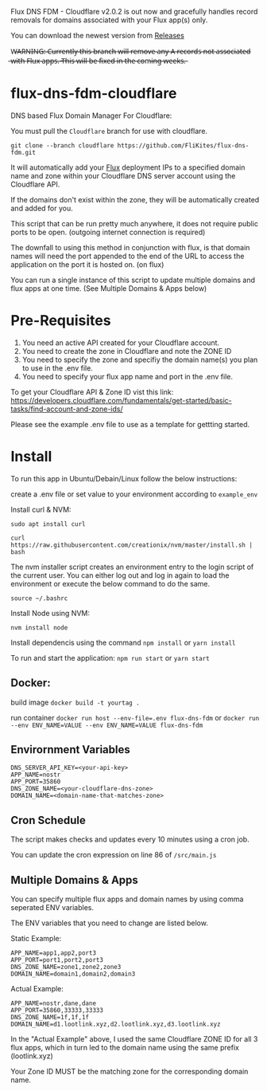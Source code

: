 Flux DNS FDM - Cloudflare v2.0.2 is out now and gracefully handles record removals for domains associated with your Flux app(s) only. 

You can download the newest version from [Releases](https://github.com/FliKites/flux-dns-fdm/releases)

W̶A̶R̶N̶I̶N̶G̶:̶ ̶C̶u̶r̶r̶e̶n̶t̶l̶y̶ ̶t̶h̶i̶s̶ ̶b̶r̶a̶n̶c̶h̶ ̶w̶i̶l̶l̶ ̶r̶e̶m̶o̶v̶e̶ ̶a̶n̶y̶ ̶A̶ ̶r̶e̶c̶o̶r̶d̶s̶ ̶n̶o̶t̶ ̶a̶s̶s̶o̶c̶i̶a̶t̶e̶d̶ ̶w̶i̶t̶h̶ ̶F̶l̶u̶x̶ ̶a̶p̶p̶s̶.̶ ̶T̶h̶i̶s̶ ̶w̶i̶l̶l̶ ̶b̶e̶ ̶f̶i̶x̶e̶d̶ ̶i̶n̶ ̶t̶h̶e̶ ̶c̶o̶m̶i̶n̶g̶ ̶w̶e̶e̶k̶s̶.̶

# flux-dns-fdm-cloudflare

DNS based Flux Domain Manager For Cloudflare:

You must pull the `Cloudflare` branch for use with cloudflare.

`git clone --branch cloudflare https://github.com/FliKites/flux-dns-fdm.git`

It will automatically add your [Flux](https://runonflux.io) deployment IPs to a specified domain name and zone within your Cloudflare DNS server account using the Cloudflare API.

If the domains don't exist within the zone, they will be automatically created and added for you.

This script that can be run pretty much anywhere, it does not require public ports to be open. (outgoing internet connection is required)

The downfall to using this method in conjunction with flux, is that domain names will need the port appended to the end of the URL to access the application on the port it is hosted on. (on flux)

You can run a single instance of this script to update multiple domains and flux apps at one time. (See Multiple Domains & Apps below)

# Pre-Requisites

1. You need an active API created for your Cloudflare account.
2. You need to create the zone in Cloudflare and note the ZONE ID
3. You need to specify the zone and specifiy the domain name(s) you plan to use in the .env file.
4. You need to specify your flux app name and port in the .env file.

To get your Cloudflare API & Zone ID vist this link:
https://developers.cloudflare.com/fundamentals/get-started/basic-tasks/find-account-and-zone-ids/

Please see the example .env file to use as a template for gettting started.

# Install

To run this app in Ubuntu/Debain/Linux follow the below instructions:

create a .env file or set value to your environment according to `example_env`

Install curl & NVM:

`sudo apt install curl`

`curl https://raw.githubusercontent.com/creationix/nvm/master/install.sh | bash`

The nvm installer script creates an environment entry to the login script of the current user. You can either log out and log in again to load the environment or execute the below command to do the same.

`source ~/.bashrc`

Install Node using NVM:

`nvm install node`

Install dependencis using the command `npm install` or `yarn install`

To run and start the application:
`npm run start` or `yarn start`

## Docker:

build image
`docker build -t yourtag .`

run container
`docker run host --env-file=.env flux-dns-fdm`
or `docker run --env ENV_NAME=VALUE --env ENV_NAME=VALUE flux-dns-fdm`

## Envirornment Variables
```DNS_SERVER_ADDRESS=https://api.cloudflare.com/client/v4
DNS_SERVER_API_KEY=<your-api-key>
APP_NAME=nostr
APP_PORT=35860
DNS_ZONE_NAME=<your-cloudflare-dns-zone>
DOMAIN_NAME=<domain-name-that-matches-zone> 
```

## Cron Schedule

The script makes checks and updates every 10 minutes using a cron job.

You can update the cron expression on line 86 of `/src/main.js`

## Multiple Domains & Apps

You can specify multiple flux apps and domain names by using comma seperated ENV variables.

The ENV variables that you need to change are listed below.

Static Example:

```
APP_NAME=app1,app2,port3
APP_PORT=port1,port2,port3
DNS_ZONE_NAME=zone1,zone2,zone3
DOMAIN_NAME=domain1,domain2,domain3
```
Actual Example:
```
APP_NAME=nostr,dane,dane
APP_PORT=35860,33333,33333
DNS_ZONE_NAME=1f,1f,1f
DOMAIN_NAME=d1.lootlink.xyz,d2.lootlink.xyz,d3.lootlink.xyz
```
In the "Actual Example" above, I used the same Cloudflare ZONE ID for all 3 flux apps, which in turn led to the domain name using the same prefix (lootlink.xyz) 

Your Zone ID MUST be the matching zone for the corresponding domain name.
